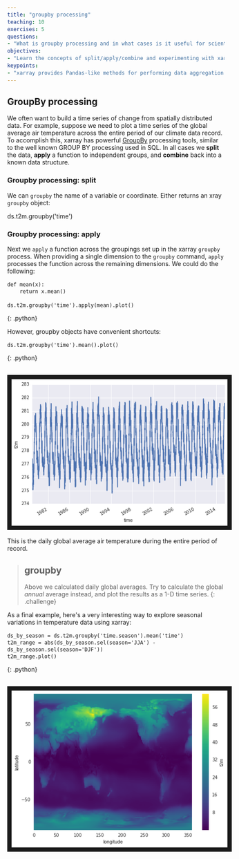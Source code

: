 ```yaml
---
title: "groupby processing"
teaching: 10
exercises: 5
questions:
- "What is groupby processing and in what cases is it useful for scientific analysis of multidimensional arrays?"
objectives:
- "Learn the concepts of split/apply/combine and experimenting with xarray groupby processing"
keypoints:
- "xarray provides Pandas-like methods for performing data aggregation over defined groupings in the data"
---
```


## GroupBy processing
We often want to build a time series of change from spatially distributed data. For example, suppose we need to plot a time series of the global average air temperature across the entire period of our climate data record. To accomplish this, xarray has powerful [GroupBy](http://xray.readthedocs.org/en/stable/groupby.html) processing tools, similar to the well known GROUP BY processing used in SQL. In all cases we **split** the data, **apply** a function to independent groups, and **combine** back into a known data structure.

### Groupby processing: split

We can `groupby` the name of a variable or coordinate. Either returns an xray `groupby` object:

ds.t2m.groupby('time')

### Groupby processing: apply
Next we `apply` a function across the groupings set up in the xarray `groupby` process. When providing a single dimension to the `groupby` command, `apply` processes the function across the remaining dimensions. We could do the following:

~~~
def mean(x):
    return x.mean()

ds.t2m.groupby('time').apply(mean).plot()
~~~
{: .python}

However, groupby objects have convenient shortcuts: 

~~~
ds.t2m.groupby('time').mean().plot()
~~~
{: .python}

<br>
<img src="../fig/globalDailyMeanAirTemp.png" width = "500" border = "10">
<br>

This is the daily global average air temperature during the entire period of record.

> ## groupby 
> Above we calculated daily global averages. Try to calculate the global
_annual_ average instead, and plot the results as a 1-D time series.
{: .challenge}

As a final example, here's a very interesting way to explore seasonal variations in temperature data using xarray:

~~~
ds_by_season = ds.t2m.groupby('time.season').mean('time')
t2m_range = abs(ds_by_season.sel(season='JJA') - ds_by_season.sel(season='DJF'))
t2m_range.plot()
~~~
{: .python}

<br>
<img src="../fig/seasonal.png" width = "500" border = "10">
<br>